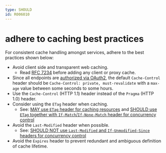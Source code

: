 ```yaml
---
type: SHOULD
id: R006010
---
```


# adhere to caching best practices

For consistent cache handling amongst services, adhere to the best practices shown below:

- Avoid client side and transparent web caching.
  - Read [RFC 7234](https://tools.ietf.org/html/rfc7234) before adding any client or proxy cache.
- Since all endpoints are [authorized via OAuth2](../../005_Authorization/020_Scopes/010_must-define-and-assign-permissions-by-using-scopes.md), the default `Cache-Control` header should be `Cache-Control: private, must-revalidate` with a `max-age` value between some seconds to some hours.
- Use the `Cache-Control` (HTTP 1.1) header instead of the `Pragma` (HTTP 1.0) header.
- Consider using the `ETag` header when caching.
  - See: [MAY use `ETag` header for caching resources](@guidelines/R000010) and [SHOULD use `ETag` together with `If-Match`/`If-None-Match` header for concurrency control](@guidelines/R000060)
- Avoid the `Last-Modified` header when possible.
  - See: [SHOULD NOT use `Last-Modified` and `If-Unmodified-Since` headers for concurrency control](../010_Methods/040_may-use-patch-with-json-patch-test-operation-for-concurrency-control.md)
- Avoid the `Expires` header to prevent redundant and ambiguous definition of cache lifetime.
